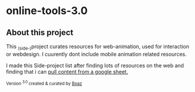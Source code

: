 # online-tools-3.0
## About this project
This <sub>(side-)</sub>project curates resources for web-animation, used for interaction or webdesign. I cuurently dont include mobile animation related resources.</H3>

<p>I made this Side-project list after finding lots of resources on the web and finding that i can <a href="https://codepen.io/DonKarlssonSan/post/using-google-sheets-as-a-backend">pull content from a google sheet.</a>


<small> Version<sup> 3.0 </sup>created & curated by <a href="http://www.aniboaz.co.il">Boaz</a></small></p>
